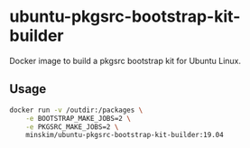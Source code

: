 # ubuntu-pkgsrc-bootstrap-kit-builder

Docker image to build a pkgsrc bootstrap kit for Ubuntu Linux.

## Usage

```sh
docker run -v /outdir:/packages \
    -e BOOTSTRAP_MAKE_JOBS=2 \
    -e PKGSRC_MAKE_JOBS=2 \
    minskim/ubuntu-pkgsrc-bootstrap-kit-builder:19.04
```
